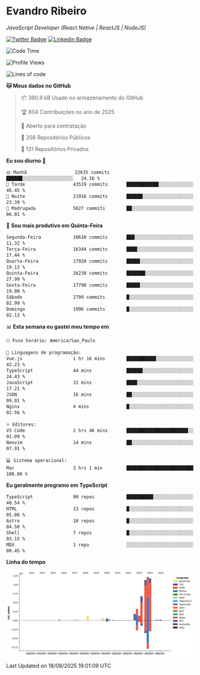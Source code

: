 # Evandro **Ribeiro**

*JavaScript Developer (React Native | ReactJS | NodeJS)*

[![Twitter Badge](https://img.shields.io/badge/-@ribeiroevandro-201B2D?style=flat-square&labelColor=201B2D&logo=twitter&logoColor=white&link=https://twitter.com/ribeiroevandro)](https://twitter.com/ribeiroevandro) 
[![Linkedin Badge](https://img.shields.io/badge/-Evandro%20Ribeiro-201B2D?style=flat-square&logo=Linkedin&logoColor=white&link=https://www.linkedin.com/in/ribeiroevandro)](https://www.linkedin.com/in/ribeiroevandro) 


<!--START_SECTION:waka-->
![Code Time](http://img.shields.io/badge/Code%20Time-4%2C616%20hrs%2042%20mins-blue)

![Profile Views](http://img.shields.io/badge/Visualizac%C3%B5es%20do%20perfil-0-blue)

![Lines of code](https://img.shields.io/badge/Desde%20o%20Hello%20World%20eu%20escrevi-51.8%20million%20linhas%20de%20c%C3%B3digo-blue)

**🐱 Meus dados no GitHub** 

> 📦 390.9 kB Usado no armazenamento do GitHub 
 > 
> 🏆 604 Contribuições no ano de 2025
 > 
> 💼 Aberto para contratação
 > 
> 📜 208 Repositórios Públicos 
 > 
> 🔑 131 Repositórios Privados 
 > 
**Eu sou diurno 🐤** 

```text
🌞 Manhã                  22635 commits       ██████░░░░░░░░░░░░░░░░░░░   24.16 % 
🌆 Tarde                  43519 commits       ████████████░░░░░░░░░░░░░   46.45 % 
🌃 Noite                  21916 commits       ██████░░░░░░░░░░░░░░░░░░░   23.39 % 
🌙 Madrugada              5627 commits        ██░░░░░░░░░░░░░░░░░░░░░░░   06.01 % 
```
📅 **Sou mais produtivo em Quinta-Feira** 

```text
Segunda-Feira            10610 commits       ███░░░░░░░░░░░░░░░░░░░░░░   11.32 % 
Terça-Feira              16344 commits       ████░░░░░░░░░░░░░░░░░░░░░   17.44 % 
Quarta-Feira             17920 commits       █████░░░░░░░░░░░░░░░░░░░░   19.13 % 
Quinta-Feira             26230 commits       ███████░░░░░░░░░░░░░░░░░░   27.99 % 
Sexta-Feira              17798 commits       █████░░░░░░░░░░░░░░░░░░░░   19.00 % 
Sábado                   2799 commits        █░░░░░░░░░░░░░░░░░░░░░░░░   02.99 % 
Domingo                  1996 commits        █░░░░░░░░░░░░░░░░░░░░░░░░   02.13 % 
```


📊 **Esta semana eu gastei meu tempo em** 

```text
🕑︎ Fuso horário: America/Sao_Paulo

💬 Linguagens de programação: 
Vue.js                   1 hr 16 mins        ███████████░░░░░░░░░░░░░░   42.23 % 
TypeScript               44 mins             ██████░░░░░░░░░░░░░░░░░░░   24.43 % 
JavaScript               31 mins             ████░░░░░░░░░░░░░░░░░░░░░   17.21 % 
JSON                     16 mins             ██░░░░░░░░░░░░░░░░░░░░░░░   09.01 % 
Nginx                    4 mins              █░░░░░░░░░░░░░░░░░░░░░░░░   02.56 % 

🔥 Editores: 
VS Code                  2 hrs 46 mins       ███████████████████████░░   92.09 % 
Neovim                   14 mins             ██░░░░░░░░░░░░░░░░░░░░░░░   07.91 % 

💻 Sistema operacional: 
Mac                      3 hrs 1 min         █████████████████████████   100.00 % 
```

**Eu geralmente programo em TypeScript** 

```text
TypeScript               90 repos            ██████████░░░░░░░░░░░░░░░   40.54 % 
HTML                     13 repos            █░░░░░░░░░░░░░░░░░░░░░░░░   05.86 % 
Astro                    10 repos            █░░░░░░░░░░░░░░░░░░░░░░░░   04.50 % 
Shell                    7 repos             █░░░░░░░░░░░░░░░░░░░░░░░░   03.15 % 
MDX                      1 repo              ░░░░░░░░░░░░░░░░░░░░░░░░░   00.45 % 
```



**Linha do tempo**

![Lines of Code chart](https://raw.githubusercontent.com/ribeiroevandro/ribeiroevandro/main/assets/bar_graph.png)


 Last Updated on 18/08/2025 19:01:09 UTC
<!--END_SECTION:waka-->
